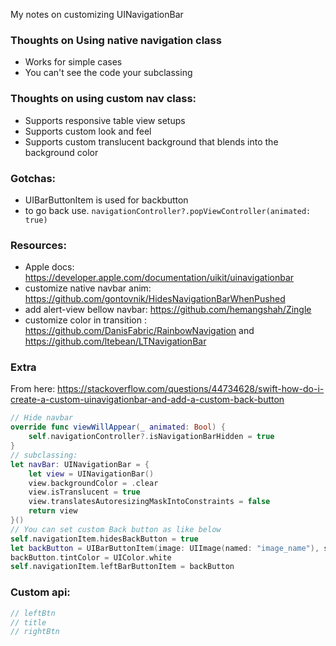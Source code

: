 My notes on customizing UINavigationBar<!--more-->

### Thoughts on Using native navigation class
- Works for simple cases
- You can't see the code your subclassing

### Thoughts on using custom nav class:
- Supports responsive table view setups
- Supports custom look and feel
- Supports custom translucent background that blends into the background color

### Gotchas:
- UIBarButtonItem is used for backbutton
- to go back use. `navigationController?.popViewController(animated: true)`

### Resources:
- Apple docs: https://developer.apple.com/documentation/uikit/uinavigationbar
- customize native navbar anim: https://github.com/gontovnik/HidesNavigationBarWhenPushed
- add alert-view bellow navbar: https://github.com/hemangshah/Zingle
- customize color in transition : https://github.com/DanisFabric/RainbowNavigation and https://github.com/ltebean/LTNavigationBar

### Extra
From here: https://stackoverflow.com/questions/44734628/swift-how-do-i-create-a-custom-uinavigationbar-and-add-a-custom-back-button
```swift
// Hide navbar
override func viewWillAppear(_ animated: Bool) {
    self.navigationController?.isNavigationBarHidden = true
}
// subclassing:
let navBar: UINavigationBar = {
    let view = UINavigationBar()
    view.backgroundColor = .clear
    view.isTranslucent = true
    view.translatesAutoresizingMaskIntoConstraints = false
    return view
}()
// You can set custom Back button as like below
self.navigationItem.hidesBackButton = true
let backButton = UIBarButtonItem(image: UIImage(named: "image_name"), style: .plain, target: self, action: #selector(Class.methodName))
backButton.tintColor = UIColor.white
self.navigationItem.leftBarButtonItem = backButton
```

### Custom api:

```swift
// leftBtn
// title
// rightBtn
```
